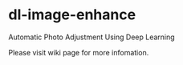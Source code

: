 dl-image-enhance
================

Automatic Photo Adjustment Using Deep Learning

Please visit wiki page for more infomation.
